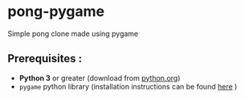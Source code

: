 # pong-pygame
Simple pong clone made using pygame

## Prerequisites : 
- **Python 3** or greater (download from [python.org](https://www.python.org/downloads/))
- `pygame` python library (installation instructions can be found [here](ttps://www.pygame.org/wiki/GettingStarted) )
